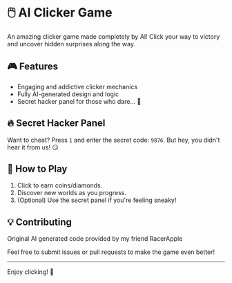 # 🖱️ AI Clicker Game

An amazing clicker game made completely by AI! Click your way to victory and uncover hidden surprises along the way.

## 🎮 Features
- Engaging and addictive clicker mechanics
- Fully AI-generated design and logic
- Secret hacker panel for those who dare... 👀

## 🔥 Secret Hacker Panel
Want to cheat? Press `1` and enter the secret code: `9876`. But hey, you didn't hear it from us! 😏

## 🚀 How to Play
1. Click to earn coins/diamonds.
2. Discover new worlds as you progress.
3. (Optional) Use the secret panel if you're feeling sneaky!

## 💡 Contributing
Original AI generated code provided by my friend RacerApple

Feel free to submit issues or pull requests to make the game even better!


---
Enjoy clicking! 🚀
